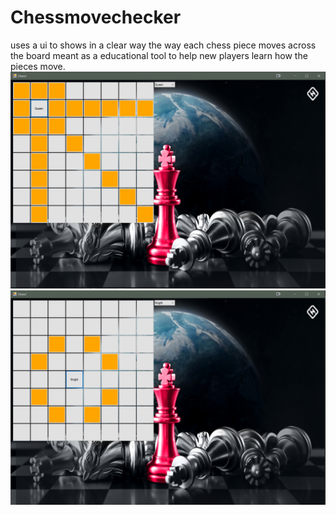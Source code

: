 # Chessmovechecker
uses a ui to shows in a clear way the way each chess piece moves across the board 
meant as a educational tool to help new players learn how the pieces move. <br />
![Screenshot](chesslegalqueen.png)<br />
![Screenshot](chesslegalworking.png)

